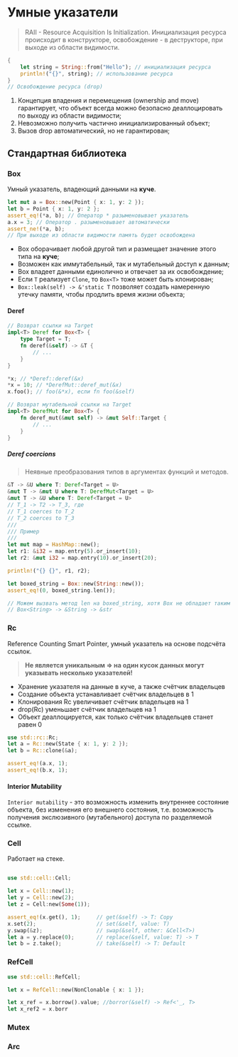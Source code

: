 # Умные указатели

> RAII - Resource Acquisition Is Initialization.
Инициализация ресурса происходит в конструкторе, освобождение - в деструкторе, при выходе из области видимости.

```rust
{
    let string = String::from("Hello"); // инициализация ресурса
    println!("{}", string); // использование ресурса
}
// Освобождение ресурса (drop)
```

1. Концепция владения и перемещения (ownership and move) гарантирует, что объект всегда можно безопасно деаллоцировать по выходу из области видимости;
2. Невозможно получить частично инициализированный объект;
3. Вызов drop автоматический, но не гарантирован;

## Стандартная библиотека

### Box

Умный указатель, владеющий данными на **куче**.

```rust
let mut a = Box::new(Point { x: 1, y: 2 });
let b = Point { x: 1, y: 2 };
assert_eq!(*a, b); // Оператор * разыменовывает указатель
a.x = 3; // Оператор . разыменовывает автоматически
assert_ne!(*a, b);
// При выходе из области видимости память будет освобождена
```

- Box оборачивает любой другой тип и размещает значение этого типа на **куче**;
- Возможен как иммутабельный, так и мутабельный доступ к данным;
- Box владеет данными единолично и отвечает за их освобождение;
- Если `T` реализует `Clone`, то `Box<T>` тоже может быть клонирован;
- `Box::leak(self) -> &'static T` позволяет создать намеренную утечку памяти, чтобы продлить время жизни объекта;

#### Deref

```rust
// Возврат ссылки на Target
impl<T> Deref for Box<T> {
    type Target = T;
    fn deref(&self) -> &T {
        // ...
    }
}

*x; // *Deref::deref(&x)
*x = 10; // *DerefMut::deref_mut(&x)
x.foo(); // foo(&*x), если fn foo(&self)

// Возврат мутабельной ссылки на Target
impl<T> DerefMut for Box<T> {
    fn deref_mut(&mut self) -> &mut Self::Target {
        // ...
    }
}

```

##### Deref coercions

> Неявные преобразования типов в аргументах функций и методов.

```rust
&T -> &U where T: Deref<Target = U>
&mut T -> &mut U where T: DerefMut<Target = U>
&mut T -> &U where T: Deref<Target = U>
// T_1 -> T2 -> T_3, где
// T_1 coerces to T_2
// T_2 coerces to T_3
///
/// Пример
///
let mut map = HashMap::new(); 
let r1: &i32 = map.entry(5).or_insert(10);
let r2: &mut i32 = map.entry(10).or_insert(20);

println!("{} {}", r1, r2);

let boxed_string = Box::new(String::new());
assert_eq!(0, boxed_string.len());

// Можем вызвать метод len на boxed_string, хотя Box не обладает таким методом (а String обладает)
// Box<String> -> &String -> &str
```

### Rc

Reference Counting Smart Pointer, умный указатель на основе подсчёта ссылок.
> **Не является уникальным => на один кусок данных могут указывать несколько указателей!**

- Хранение указателя на данные в куче, а также счётчик владельцев
- Создание объекта устанавливает счётчик владельцев в 1
- Клонирования Rc увеличивает счётчик владельцев на 1
- drop(Rc) уменьшает счётчик владельцев на 1
- Объект деаллоцируется, как только счётчик владельцев станет равен 0

```rust
use std::rc::Rc;
let a = Rc::new(State { x: 1, y: 2 });
let b = Rc::clone(&a);

assert_eq!(a.x, 1);
assert_eq!(b.x, 1);

```

#### Interior Mutability

`Interior mutability` - это возможность изменить внутреннее состояние объекта, без изменения его внешнего состояния, т.е. возможность получения экслюзивного (мутабельного) доступа по разделяемой ссылке.

### Cell

Работает на стеке.

```rust

use std::cell::Cell;

let x = Cell::new(1);
let y = Cell::new(2);
let z = Cell:new(Some(1));

assert_eq!(x.get(), 1);     // get(&self) -> T: Copy
x.set(2);                   // set(&self, value: T)
y.swap(&z);                 // swap(&self, other: &Cell<T>)
let a = y.replace(0);       // replace(&self, value: T) -> T
let b = z.take();           // take(&self) -> T: Default

```

### RefCell

```rust
use std::cell::RefCell;

let x = RefCell::new(NonClonable { x: 1 });

let x_ref = x.borrow().value; //borror(&self) -> Ref<'_, T>
let x_ref2 = x.borr

```

### Mutex

### Arc
